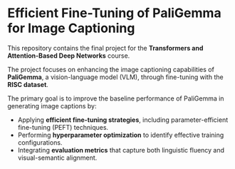 # Efficient Fine-Tuning of PaliGemma for Image Captioning


This repository contains the final project for the **Transformers and Attention-Based Deep Networks** course. 

The project focuses on enhancing the image captioning capabilities of **PaliGemma**, a vision-language model (VLM), through fine-tuning with the **RISC dataset**.

The primary goal is to improve the baseline performance of PaliGemma in generating image captions by:

- Applying **efficient fine-tuning strategies**, including parameter-efficient fine-tuning (PEFT) techniques.
- Performing **hyperparameter optimization** to identify effective training configurations.
- Integrating **evaluation metrics** that capture both linguistic fluency and visual-semantic alignment.
